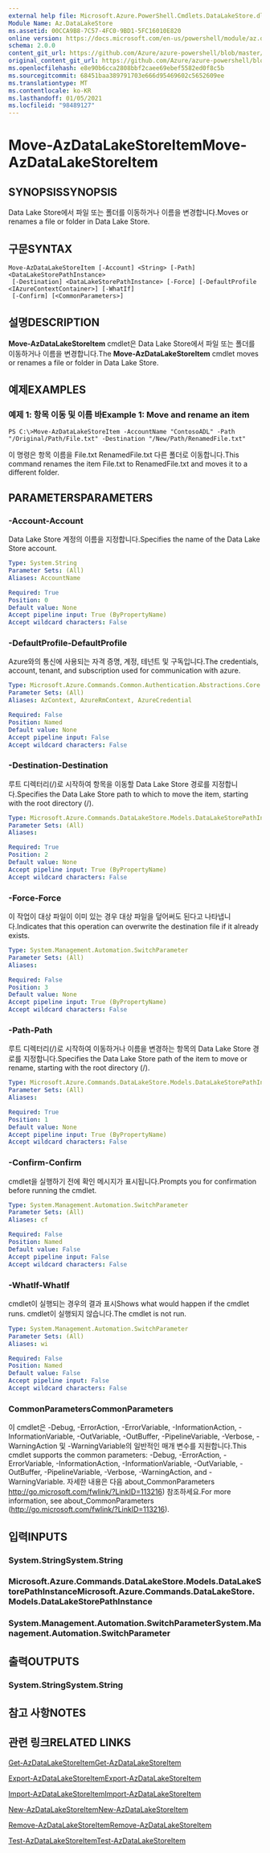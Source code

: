 ```yaml
---
external help file: Microsoft.Azure.PowerShell.Cmdlets.DataLakeStore.dll-Help.xml
Module Name: Az.DataLakeStore
ms.assetid: 00CCA9B8-7C57-4FC0-9BD1-5FC16010E820
online version: https://docs.microsoft.com/en-us/powershell/module/az.datalakestore/move-azdatalakestoreitem
schema: 2.0.0
content_git_url: https://github.com/Azure/azure-powershell/blob/master/src/DataLakeStore/DataLakeStore/help/Move-AzDataLakeStoreItem.md
original_content_git_url: https://github.com/Azure/azure-powershell/blob/master/src/DataLakeStore/DataLakeStore/help/Move-AzDataLakeStoreItem.md
ms.openlocfilehash: e8e90b6cca2808bbf2caee69ebef5582ed0f8c5b
ms.sourcegitcommit: 68451baa389791703e666d95469602c5652609ee
ms.translationtype: MT
ms.contentlocale: ko-KR
ms.lasthandoff: 01/05/2021
ms.locfileid: "98489127"
---
```

# <span data-ttu-id="9d3e0-101">Move-AzDataLakeStoreItem</span><span class="sxs-lookup"><span data-stu-id="9d3e0-101">Move-AzDataLakeStoreItem</span></span>

## <span data-ttu-id="9d3e0-102">SYNOPSIS</span><span class="sxs-lookup"><span data-stu-id="9d3e0-102">SYNOPSIS</span></span>
<span data-ttu-id="9d3e0-103">Data Lake Store에서 파일 또는 폴더를 이동하거나 이름을 변경합니다.</span><span class="sxs-lookup"><span data-stu-id="9d3e0-103">Moves or renames a file or folder in Data Lake Store.</span></span>

## <span data-ttu-id="9d3e0-104">구문</span><span class="sxs-lookup"><span data-stu-id="9d3e0-104">SYNTAX</span></span>

```
Move-AzDataLakeStoreItem [-Account] <String> [-Path] <DataLakeStorePathInstance>
 [-Destination] <DataLakeStorePathInstance> [-Force] [-DefaultProfile <IAzureContextContainer>] [-WhatIf]
 [-Confirm] [<CommonParameters>]
```

## <span data-ttu-id="9d3e0-105">설명</span><span class="sxs-lookup"><span data-stu-id="9d3e0-105">DESCRIPTION</span></span>
<span data-ttu-id="9d3e0-106">**Move-AzDataLakeStoreItem** cmdlet은 Data Lake Store에서 파일 또는 폴더를 이동하거나 이름을 변경합니다.</span><span class="sxs-lookup"><span data-stu-id="9d3e0-106">The **Move-AzDataLakeStoreItem** cmdlet moves or renames a file or folder in Data Lake Store.</span></span>

## <span data-ttu-id="9d3e0-107">예제</span><span class="sxs-lookup"><span data-stu-id="9d3e0-107">EXAMPLES</span></span>

### <span data-ttu-id="9d3e0-108">예제 1: 항목 이동 및 이름 바</span><span class="sxs-lookup"><span data-stu-id="9d3e0-108">Example 1: Move and rename an item</span></span>
```
PS C:\>Move-AzDataLakeStoreItem -AccountName "ContosoADL" -Path "/Original/Path/File.txt" -Destination "/New/Path/RenamedFile.txt"
```

<span data-ttu-id="9d3e0-109">이 명령은 항목 이름을 File.txt RenamedFile.txt 다른 폴더로 이동합니다.</span><span class="sxs-lookup"><span data-stu-id="9d3e0-109">This command renames the item File.txt to RenamedFile.txt and moves it to a different folder.</span></span>

## <span data-ttu-id="9d3e0-110">PARAMETERS</span><span class="sxs-lookup"><span data-stu-id="9d3e0-110">PARAMETERS</span></span>

### <span data-ttu-id="9d3e0-111">-Account</span><span class="sxs-lookup"><span data-stu-id="9d3e0-111">-Account</span></span>
<span data-ttu-id="9d3e0-112">Data Lake Store 계정의 이름을 지정합니다.</span><span class="sxs-lookup"><span data-stu-id="9d3e0-112">Specifies the name of the Data Lake Store account.</span></span>

```yaml
Type: System.String
Parameter Sets: (All)
Aliases: AccountName

Required: True
Position: 0
Default value: None
Accept pipeline input: True (ByPropertyName)
Accept wildcard characters: False
```

### <span data-ttu-id="9d3e0-113">-DefaultProfile</span><span class="sxs-lookup"><span data-stu-id="9d3e0-113">-DefaultProfile</span></span>
<span data-ttu-id="9d3e0-114">Azure와의 통신에 사용되는 자격 증명, 계정, 테넌트 및 구독입니다.</span><span class="sxs-lookup"><span data-stu-id="9d3e0-114">The credentials, account, tenant, and subscription used for communication with azure.</span></span>

```yaml
Type: Microsoft.Azure.Commands.Common.Authentication.Abstractions.Core.IAzureContextContainer
Parameter Sets: (All)
Aliases: AzContext, AzureRmContext, AzureCredential

Required: False
Position: Named
Default value: None
Accept pipeline input: False
Accept wildcard characters: False
```

### <span data-ttu-id="9d3e0-115">-Destination</span><span class="sxs-lookup"><span data-stu-id="9d3e0-115">-Destination</span></span>
<span data-ttu-id="9d3e0-116">루트 디렉터리(/)로 시작하여 항목을 이동할 Data Lake Store 경로를 지정합니다.</span><span class="sxs-lookup"><span data-stu-id="9d3e0-116">Specifies the Data Lake Store path to which to move the item, starting with the root directory (/).</span></span>

```yaml
Type: Microsoft.Azure.Commands.DataLakeStore.Models.DataLakeStorePathInstance
Parameter Sets: (All)
Aliases:

Required: True
Position: 2
Default value: None
Accept pipeline input: True (ByPropertyName)
Accept wildcard characters: False
```

### <span data-ttu-id="9d3e0-117">-Force</span><span class="sxs-lookup"><span data-stu-id="9d3e0-117">-Force</span></span>
<span data-ttu-id="9d3e0-118">이 작업이 대상 파일이 이미 있는 경우 대상 파일을 덮어써도 된다고 나타냅니다.</span><span class="sxs-lookup"><span data-stu-id="9d3e0-118">Indicates that this operation can overwrite the destination file if it already exists.</span></span>

```yaml
Type: System.Management.Automation.SwitchParameter
Parameter Sets: (All)
Aliases:

Required: False
Position: 3
Default value: None
Accept pipeline input: True (ByPropertyName)
Accept wildcard characters: False
```

### <span data-ttu-id="9d3e0-119">-Path</span><span class="sxs-lookup"><span data-stu-id="9d3e0-119">-Path</span></span>
<span data-ttu-id="9d3e0-120">루트 디렉터리(/)로 시작하여 이동하거나 이름을 변경하는 항목의 Data Lake Store 경로를 지정합니다.</span><span class="sxs-lookup"><span data-stu-id="9d3e0-120">Specifies the Data Lake Store path of the item to move or rename, starting with the root directory (/).</span></span>

```yaml
Type: Microsoft.Azure.Commands.DataLakeStore.Models.DataLakeStorePathInstance
Parameter Sets: (All)
Aliases:

Required: True
Position: 1
Default value: None
Accept pipeline input: True (ByPropertyName)
Accept wildcard characters: False
```

### <span data-ttu-id="9d3e0-121">-Confirm</span><span class="sxs-lookup"><span data-stu-id="9d3e0-121">-Confirm</span></span>
<span data-ttu-id="9d3e0-122">cmdlet을 실행하기 전에 확인 메시지가 표시됩니다.</span><span class="sxs-lookup"><span data-stu-id="9d3e0-122">Prompts you for confirmation before running the cmdlet.</span></span>

```yaml
Type: System.Management.Automation.SwitchParameter
Parameter Sets: (All)
Aliases: cf

Required: False
Position: Named
Default value: False
Accept pipeline input: False
Accept wildcard characters: False
```

### <span data-ttu-id="9d3e0-123">-WhatIf</span><span class="sxs-lookup"><span data-stu-id="9d3e0-123">-WhatIf</span></span>
<span data-ttu-id="9d3e0-124">cmdlet이 실행되는 경우의 결과 표시</span><span class="sxs-lookup"><span data-stu-id="9d3e0-124">Shows what would happen if the cmdlet runs.</span></span>
<span data-ttu-id="9d3e0-125">cmdlet이 실행되지 않습니다.</span><span class="sxs-lookup"><span data-stu-id="9d3e0-125">The cmdlet is not run.</span></span>

```yaml
Type: System.Management.Automation.SwitchParameter
Parameter Sets: (All)
Aliases: wi

Required: False
Position: Named
Default value: False
Accept pipeline input: False
Accept wildcard characters: False
```

### <span data-ttu-id="9d3e0-126">CommonParameters</span><span class="sxs-lookup"><span data-stu-id="9d3e0-126">CommonParameters</span></span>
<span data-ttu-id="9d3e0-127">이 cmdlet은 -Debug, -ErrorAction, -ErrorVariable, -InformationAction, -InformationVariable, -OutVariable, -OutBuffer, -PipelineVariable, -Verbose, -WarningAction 및 -WarningVariable의 일반적인 매개 변수를 지원합니다.</span><span class="sxs-lookup"><span data-stu-id="9d3e0-127">This cmdlet supports the common parameters: -Debug, -ErrorAction, -ErrorVariable, -InformationAction, -InformationVariable, -OutVariable, -OutBuffer, -PipelineVariable, -Verbose, -WarningAction, and -WarningVariable.</span></span> <span data-ttu-id="9d3e0-128">자세한 내용은 다음 about_CommonParameters http://go.microsoft.com/fwlink/?LinkID=113216) 참조하세요.</span><span class="sxs-lookup"><span data-stu-id="9d3e0-128">For more information, see about_CommonParameters (http://go.microsoft.com/fwlink/?LinkID=113216).</span></span>

## <span data-ttu-id="9d3e0-129">입력</span><span class="sxs-lookup"><span data-stu-id="9d3e0-129">INPUTS</span></span>

### <span data-ttu-id="9d3e0-130">System.String</span><span class="sxs-lookup"><span data-stu-id="9d3e0-130">System.String</span></span>

### <span data-ttu-id="9d3e0-131">Microsoft.Azure.Commands.DataLakeStore.Models.DataLakeStorePathInstance</span><span class="sxs-lookup"><span data-stu-id="9d3e0-131">Microsoft.Azure.Commands.DataLakeStore.Models.DataLakeStorePathInstance</span></span>

### <span data-ttu-id="9d3e0-132">System.Management.Automation.SwitchParameter</span><span class="sxs-lookup"><span data-stu-id="9d3e0-132">System.Management.Automation.SwitchParameter</span></span>

## <span data-ttu-id="9d3e0-133">출력</span><span class="sxs-lookup"><span data-stu-id="9d3e0-133">OUTPUTS</span></span>

### <span data-ttu-id="9d3e0-134">System.String</span><span class="sxs-lookup"><span data-stu-id="9d3e0-134">System.String</span></span>

## <span data-ttu-id="9d3e0-135">참고 사항</span><span class="sxs-lookup"><span data-stu-id="9d3e0-135">NOTES</span></span>

## <span data-ttu-id="9d3e0-136">관련 링크</span><span class="sxs-lookup"><span data-stu-id="9d3e0-136">RELATED LINKS</span></span>

[<span data-ttu-id="9d3e0-137">Get-AzDataLakeStoreItem</span><span class="sxs-lookup"><span data-stu-id="9d3e0-137">Get-AzDataLakeStoreItem</span></span>](./Get-AzDataLakeStoreItem.md)

[<span data-ttu-id="9d3e0-138">Export-AzDataLakeStoreItem</span><span class="sxs-lookup"><span data-stu-id="9d3e0-138">Export-AzDataLakeStoreItem</span></span>](./Export-AzDataLakeStoreItem.md)

[<span data-ttu-id="9d3e0-139">Import-AzDataLakeStoreItem</span><span class="sxs-lookup"><span data-stu-id="9d3e0-139">Import-AzDataLakeStoreItem</span></span>](./Import-AzDataLakeStoreItem.md)

[<span data-ttu-id="9d3e0-140">New-AzDataLakeStoreItem</span><span class="sxs-lookup"><span data-stu-id="9d3e0-140">New-AzDataLakeStoreItem</span></span>](./New-AzDataLakeStoreItem.md)

[<span data-ttu-id="9d3e0-141">Remove-AzDataLakeStoreItem</span><span class="sxs-lookup"><span data-stu-id="9d3e0-141">Remove-AzDataLakeStoreItem</span></span>](./Remove-AzDataLakeStoreItem.md)

[<span data-ttu-id="9d3e0-142">Test-AzDataLakeStoreItem</span><span class="sxs-lookup"><span data-stu-id="9d3e0-142">Test-AzDataLakeStoreItem</span></span>](./Test-AzDataLakeStoreItem.md)


